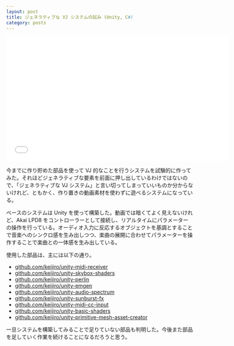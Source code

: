 ```yaml
---
layout: post
title: ジェネラティブな VJ システムの試み (Unity, C#)
category: posts
---
```


<div class="videoframe"><iframe src="//player.vimeo.com/video/76856474" width="600" height="337" frameborder="0" webkitallowfullscreen mozallowfullscreen allowfullscreen></iframe></div>

今までに作り貯めた部品を使って VJ 的なことを行うシステムを試験的に作ってみた。それほどジェネラティブな要素を前面に押し出しているわけではないので、「ジェネラティブな VJ システム」と言い切ってしまっていいものか分からないけれど、ともかく、作り置きの動画素材を使わずに遊べるシステムになっている。

ベースのシステムは Unity を使って構築した。動画では暗くてよく見えないけれど、Akai LPD8 をコントローラーとして接続し、リアルタイムにパラメーターの操作を行っている。オーディオ入力に反応するオブジェクトを基調とすることで音楽へのシンクロ感を生み出しつつ、楽曲の展開に合わせてパラメーターを操作することで楽曲との一体感を生み出している。

使用した部品は、主には以下の通り。

- [github.com/keijiro/unity-midi-receiver](https://github.com/keijiro/unity-midi-receiver)
- [github.com/keijiro/unity-skybox-shaders](https://github.com/keijiro/unity-skybox-shaders)
- [github.com/keijiro/unity-perlin](https://github.com/keijiro/unity-perlin)
- [github.com/keijiro/unity-emgen](https://github.com/keijiro/unity-emgen)
- [github.com/keijiro/unity-audio-spectrum](https://github.com/keijiro/unity-audio-spectrum)
- [github.com/keijiro/unity-sunburst-fx](https://github.com/keijiro/unity-sunburst-fx)
- [github.com/keijiro/unity-midi-cc-input](https://github.com/keijiro/unity-midi-cc-input)
- [github.com/keijiro/unity-basic-shaders](https://github.com/keijiro/unity-basic-shaders)
- [github.com/keijiro/unity-primitive-mesh-asset-creator](https://github.com/keijiro/unity-primitive-mesh-asset-creator)

一旦システムを構築してみることで足りていない部品も判明した。今後また部品を足していく作業を続けることになるだろうと思う。